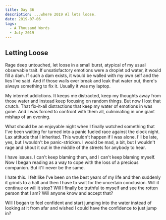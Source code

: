 ```yaml
---
title: Day 36
description: ...where 2019 Al lets loose.
date: 2019-07-06
tags:
  - A Thousand Words
  - July 2019
---
```

## Letting Loose

Rage deep untouched, let loose in a small burst, atypical of my usual observable trait. If unsatisfactory emotions were a droplet od water, it would fill a dam. If such a dam exists, it would be walled with my own self and the lies I've said. And if those walls ever break and leak that water out, there's always something to fix it. Usually it was my laptop. 

My internet addictions. It keeps me distracted, keep my thoughts away from those water and instead keep focusing on random things. But now I lost that crutch. That fix-it-all distractions that keep my water of emotions in was gone. And I was forced to confront with them all, culminating in one giant mishap of an evening. 

What should be an enjoyable night when I finally watched something that I've been waiting for turned into a panic fueled race against the clock night. Lax attitude that I inherited. This wouldn't happen if I was alone. I'll be late, yes, but I wouldn't be panic-stricken. I would be mad, a bit, but I wouldn't rage and shout it out in the middle of the streets for anybody to hear. 

I have issues. I can't keep blaming them, and I can't keep blaming myself. Now I began reading as a way to cope with the loss of a precious companion. But it'll never be the same. 

I hate this. I felt like I've been on the best years of my life and then suddenly it grinds to a halt and then I have to wait for the uncertain conclusion. Will it continue or will it stop? Will I finally be truthful to myself and see the rotten person that I am? Will anyone know and accept that?

Will I began to feel confident and start jumping into the water instead of looking at it from afar and wished I could have the confidence to just jump in?